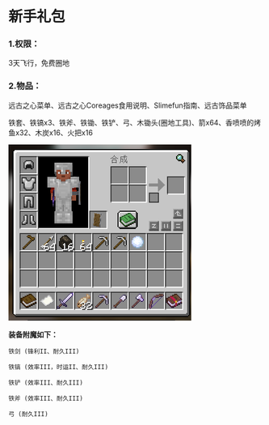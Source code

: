 # 新手礼包

### 1.**权限：**

3天飞行，免费圈地



### 2.**物品：**

远古之心菜单、远古之心Coreages食用说明、Slimefun指南、远古饰品菜单

铁套、铁镐x3、铁斧、铁锄、铁铲、弓、木锄头(圈地工具)、箭x64、香喷喷的烤鱼x32、木炭x16、火把x16

![invsee](../Newplayer/image/新手礼包.png)



**装备附魔如下：**

`铁剑 (锋利II、耐久III)` 

`铁镐 (效率III，时运II、耐久III)`

`铁铲 (效率III、耐久III)`

`铁斧 (效率III、耐久III)`

`弓 (耐久III)`
